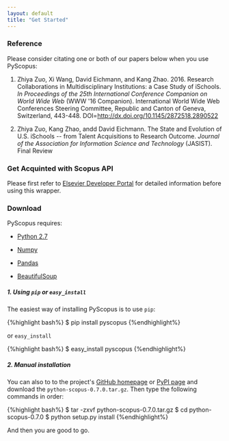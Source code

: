 ```yaml
---
layout: default
title: "Get Started"
---
```


### Reference

Please consider citating one or both of our papers below when you use PyScopus:

1. Zhiya Zuo, Xi Wang, David Eichmann, and Kang Zhao. 2016. Research Collaborations in Multidisciplinary Institutions: a Case Study of iSchools. *In Proceedings of the 25th International Conference Companion on World Wide Web* (WWW '16 Companion). International World Wide Web Conferences Steering Committee, Republic and Canton of Geneva, Switzerland, 443-448. DOI=http://dx.doi.org/10.1145/2872518.2890522

2. Zhiya Zuo, Kang Zhao, andd David Eichmann. The State and Evolution of U.S. iSchools -- from Talent Acquisitions to Research Outcome. *Journal of the Association for Information Science and Technology* (JASIST). Final Review

### Get Acquinted with Scopus API

Please first refer to [Elsevier Developer Portal](http://dev.elsevier.com/index.html) for detailed information before using this wrapper.

### Download

PyScopus requires:

+ [Python 2.7](https://www.python.org/download/releases/2.7/)

+ [Numpy](http://www.numpy.org/)

+ [Pandas](http://pandas.pydata.org/)

+ [BeautifulSoup](http://www.crummy.com/software/BeautifulSoup/)

##### 1. Using `pip` or `easy_install`

The easiest way of installing PyScopus is to use `pip`:

{%highlight bash%}
$ pip install pyscopus
{%endhighlight%}

 or `easy_install`

{%highlight bash%}
$ easy_install pyscopus
{%endhighlight%}

##### 2. Manual installation

You can also to to the project's <a href="https://github.com/zhiyzuo/python-scopus" target="_blank">GitHub homepage</a> or <a href="https://pypi.python.org/pypi/python-scopus/" target="_blank">PyPI page</a> and download the `python-scopus-0.7.0.tar.gz`. Then type the following commands in order:

{%highlight bash%}
$ tar -zxvf python-scopus-0.7.0.tar.gz 
$ cd python-scopus-0.7.0
$ python setup.py install
{%endhighlight%}

And then you are good to go.

